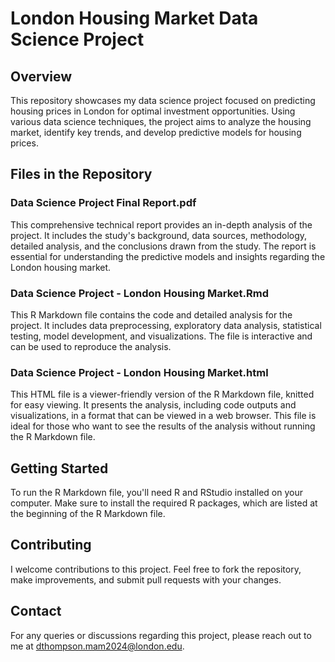 # London Housing Market Data Science Project

## Overview
This repository showcases my data science project focused on predicting housing prices in London for optimal investment opportunities. Using various data science techniques, the project aims to analyze the housing market, identify key trends, and develop predictive models for housing prices.

## Files in the Repository

### Data Science Project Final Report.pdf
This comprehensive technical report provides an in-depth analysis of the project. It includes the study's background, data sources, methodology, detailed analysis, and the conclusions drawn from the study. The report is essential for understanding the predictive models and insights regarding the London housing market.

### Data Science Project - London Housing Market.Rmd
This R Markdown file contains the code and detailed analysis for the project. It includes data preprocessing, exploratory data analysis, statistical testing, model development, and visualizations. The file is interactive and can be used to reproduce the analysis.

### Data Science Project - London Housing Market.html
This HTML file is a viewer-friendly version of the R Markdown file, knitted for easy viewing. It presents the analysis, including code outputs and visualizations, in a format that can be viewed in a web browser. This file is ideal for those who want to see the results of the analysis without running the R Markdown file.

## Getting Started
To run the R Markdown file, you'll need R and RStudio installed on your computer. Make sure to install the required R packages, which are listed at the beginning of the R Markdown file.

## Contributing
I welcome contributions to this project. Feel free to fork the repository, make improvements, and submit pull requests with your changes.

## Contact
For any queries or discussions regarding this project, please reach out to me at dthompson.mam2024@london.edu.


